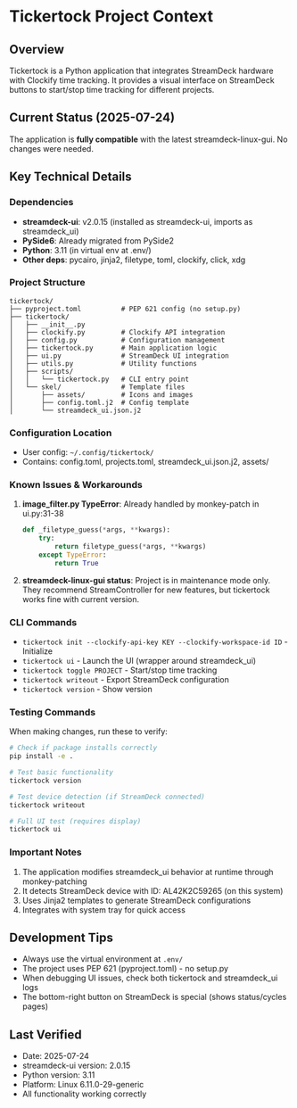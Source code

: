 # Tickertock Project Context

## Overview
Tickertock is a Python application that integrates StreamDeck hardware with Clockify time tracking. It provides a visual interface on StreamDeck buttons to start/stop time tracking for different projects.

## Current Status (2025-07-24)
The application is **fully compatible** with the latest streamdeck-linux-gui. No changes were needed.

## Key Technical Details

### Dependencies
- **streamdeck-ui**: v2.0.15 (installed as streamdeck-ui, imports as streamdeck_ui)
- **PySide6**: Already migrated from PySide2
- **Python**: 3.11 (in virtual env at .env/)
- **Other deps**: pycairo, jinja2, filetype, toml, clockify, click, xdg

### Project Structure
```
tickertock/
├── pyproject.toml          # PEP 621 config (no setup.py)
├── tickertock/
│   ├── __init__.py
│   ├── clockify.py         # Clockify API integration
│   ├── config.py           # Configuration management
│   ├── tickertock.py       # Main application logic
│   ├── ui.py               # StreamDeck UI integration
│   ├── utils.py            # Utility functions
│   ├── scripts/
│   │   └── tickertock.py   # CLI entry point
│   └── skel/               # Template files
│       ├── assets/         # Icons and images
│       ├── config.toml.j2  # Config template
│       └── streamdeck_ui.json.j2
```

### Configuration Location
- User config: `~/.config/tickertock/`
- Contains: config.toml, projects.toml, streamdeck_ui.json.j2, assets/

### Known Issues & Workarounds

1. **image_filter.py TypeError**: Already handled by monkey-patch in ui.py:31-38
   ```python
   def _filetype_guess(*args, **kwargs):
       try:
           return filetype_guess(*args, **kwargs)
       except TypeError:
           return True
   ```

2. **streamdeck-linux-gui status**: Project is in maintenance mode only. They recommend StreamController for new features, but tickertock works fine with current version.

### CLI Commands
- `tickertock init --clockify-api-key KEY --clockify-workspace-id ID` - Initialize
- `tickertock ui` - Launch the UI (wrapper around streamdeck_ui)
- `tickertock toggle PROJECT` - Start/stop time tracking
- `tickertock writeout` - Export StreamDeck configuration
- `tickertock version` - Show version

### Testing Commands
When making changes, run these to verify:
```bash
# Check if package installs correctly
pip install -e .

# Test basic functionality
tickertock version

# Test device detection (if StreamDeck connected)
tickertock writeout

# Full UI test (requires display)
tickertock ui
```

### Important Notes
1. The application modifies streamdeck_ui behavior at runtime through monkey-patching
2. It detects StreamDeck device with ID: AL42K2C59265 (on this system)
3. Uses Jinja2 templates to generate StreamDeck configurations
4. Integrates with system tray for quick access

## Development Tips
- Always use the virtual environment at `.env/`
- The project uses PEP 621 (pyproject.toml) - no setup.py
- When debugging UI issues, check both tickertock and streamdeck_ui logs
- The bottom-right button on StreamDeck is special (shows status/cycles pages)

## Last Verified
- Date: 2025-07-24
- streamdeck-ui version: 2.0.15
- Python version: 3.11
- Platform: Linux 6.11.0-29-generic
- All functionality working correctly